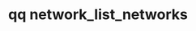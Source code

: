 ---
category: network
command: network_list_networks
optional_options: []
permalink: /qq-cli-command-guide/network/network_list_networks.html
positional_options: []
sidebar: qq_cli_command_reference_sidebar
summary: This section explains how to use the <code>qq network_list_networks</code>
  command.
synopsis: List network configurations
title: qq network_list_networks
usage: qq network_list_networks [-h]
zendesk_source: qq CLI Command Guide

---
